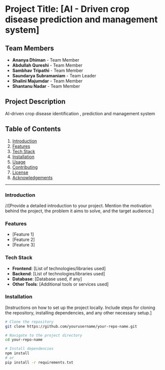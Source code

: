 # Project Title: **[AI - Driven crop disease prediction and management system]**

## Team Members
- **Ananya Dhiman** - Team Member
- **Abdullah Qureshi** - Team Member
- **Sambhav Tripathi** - Team Member
- **Saundarya Subramaniam** - Team Leader
- **Shalini Majumdar** - Team Member
- **Shantanu Nadar** - Team Member

## Project Description
AI-driven crop disease identification , prediction and management system

## Table of Contents
1. [Introduction](#introduction)
2. [Features](#features)
3. [Tech Stack](#tech-stack)
4. [Installation](#installation)
5. [Usage](#usage)
6. [Contributing](#contributing)
7. [License](#license)
8. [Acknowledgements](#acknowledgements)

---

### Introduction
//[Provide a detailed introduction to your project. Mention the motivation behind the project, the problem it aims to solve, and the target audience.]

### Features
- [Feature 1]
- [Feature 2]
- [Feature 3]
  
### Tech Stack
- **Frontend**: [List of technologies/libraries used]
- **Backend**: [List of technologies/libraries used]
- **Database**: [Database used, if any]
- **Other Tools**: [Additional tools or services used]

### Installation
[Instructions on how to set up the project locally. Include steps for cloning the repository, installing dependencies, and any other necessary setup.]

```bash
# Clone the repository
git clone https://github.com/yourusername/your-repo-name.git

# Navigate to the project directory
cd your-repo-name

# Install dependencies
npm install
# or
pip install -r requirements.txt
